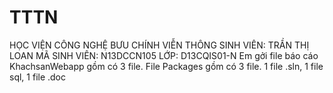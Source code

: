 ﻿# TTTN
HỌC VIỆN CÔNG NGHỆ BƯU CHÍNH VIỄN THÔNG
SINH VIÊN: TRẦN THỊ LOAN 
MÃ SINH VIÊN: N13DCCN105
LỚP: D13CQIS01-N
Em gởi file báo cáo KhachsanWebapp gồm có 3 file. File Packages gồm có 3 file. 1 file .sln, 1 file sql, 1 file .doc
